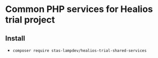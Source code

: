 # Common PHP services for Healios trial project

## Install
- `composer require stas-lampdev/healios-trial-shared-services`
